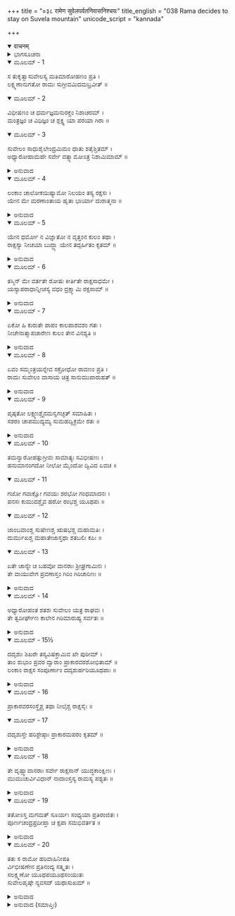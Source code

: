 +++
title = "०३८ रामेण सुवेलपर्वतनिवासनिश्चयः"
title_english = "038 Rama decides to stay on Suvela mountain"
unicode_script = "kannada"

+++
<details open><summary>वाचनम्</summary>

<div class="audioEmbed"  caption="श्रीराम-हरिसीताराममूर्ति-घनपाठिभ्यां वचनम्" src="https://archive.org/download/Ramayana-recitation-Sriram-harisItArAmamUrti-Ghanapaati-v2/Kanda_6/Kanda_6_YK-038-Rama_decides_to_stay_on_Suvela_mountain__0.mp3"></div>
</details>



<details><summary>ಭಾಗಸೂಚನಾ</summary>

ಶ್ರೀರಾಮನು ಪ್ರಮುಖವಾನರರೊಂದಿಗೆ ಸುವೇಲ ಪರ್ವತವನ್ನು ಹತ್ತಿ ಅಲ್ಲೇ ರಾತ್ರೆಯಲ್ಲಿ ತಂಗಿದುದು
</details>

<details open><summary>ಮೂಲಮ್ - 1</summary>

ಸ ತುಕೃತ್ವಾಸುವೇಲಸ್ಯ ಮತಿಮಾರೋಹಣಂ ಪ್ರತಿ ।  
ಲಕ್ಷ್ಮಣಾನುಗತೋ ರಾಮಃ ಸುಗ್ರೀವಮಿದಮಬ್ರವೀತ್ ॥
</details>

<details open><summary>ಮೂಲಮ್ - 2</summary>

ವಿಭೀಷಣಂ ಚ ಧರ್ಮಜ್ಞಮನುರಕ್ತಂ ನಿಶಾಚರಮ್ ।  
ಮಂತ್ರಜ್ಞಂ ಚ ವಿಧಿಜ್ಞಂ ಚ ಶ್ಲಕ್ಷ್ಣ ಯಾ ಪರಯಾ ಗಿರಾ ॥
</details>

<details open><summary>ಮೂಲಮ್ - 3</summary>

ಸುವೇಲಂ ಸಾಧುಶೈಲೇಂದ್ರಮಿಮಂ ಧಾತು ಶತೈಶ್ಚಿತಮ್ ।  
ಅಧ್ಯಾರೋಹಾಮಹೇ ಸರ್ವೇ ವತ್ಸ್ಯಾಮೋಽತ್ರ ನಿಶಾಮಿಮಾಮ್ ॥
</details>

<details><summary>ಅನುವಾದ</summary>

ಸುವೇಲ ಪರ್ವತವನ್ನು ಹತ್ತಬೇಕೆಂದು ಯೋಚಿಸಿದ, ಲಕ್ಷ್ಮಣನೊಂದಿಗೆ ನಡೆಯುತ್ತಿದ್ದ ಶ್ರೀರಾಮನು ಸುಗ್ರೀವ ನಲ್ಲಿ ಮತ್ತು ಧರ್ಮಜ್ಞ, ಮಂತ್ರವೇತ್ತಾ, ವಿಧಿಜ್ಞ, ಅನುರಾಗಿಯಾದ ನಿಶಾಚರ ವಿಭೀಷಣನಲ್ಲಿ ಹೀಗೆ ಮಧುರ ವಾಗಿ ನುಡಿದನು. ಮಿತ್ರನೇ! ಈ ಸುವೇಲ ಪರ್ವತವು ನೂರಾರು ಧಾತುಗಳಿಂದ ಚೆನ್ನಾಗಿ ತುಂಬಿದೆ. ನಾವೆಲ್ಲರೂ ಇದನ್ನು ಹತ್ತಿ ಇಂದಿನ ಇರುಳನ್ನು ಇಲ್ಲೇ ಕಳೆಯುವಾ.॥1-3॥
</details>

<details open><summary>ಮೂಲಮ್ - 4</summary>

ಲಂಕಾಂ ಚಾಲೋಕಯಿಷ್ಯಾಮೋ ನಿಲಯಂ ತಸ್ಯ ರಕ್ಷಸಃ ।  
ಯೇನ ಮೇ ಮರಣಾಂತಾಯ ಹೃತಾ ಭಾರ್ಯಾ ದುರಾತ್ಮನಾ ॥
</details>

<details><summary>ಅನುವಾದ</summary>

ನಾವು ಇಲ್ಲಿಂದ ನನ್ನ ಪತ್ನಿಯನ್ನು ಕದ್ದು ತಂದು ಮೃತ್ಯು ಮುಖನಾದ ಆ ದುರಾತ್ಮನಾದ ರಾವಣನ ನಿವಾಸವಾದ ಲಂಕೆಯನ್ನೂ ಅವಲೋಕಿಸಬಹುದು.॥4॥
</details>

<details open><summary>ಮೂಲಮ್ - 5</summary>

ಯೇನ ಧರ್ಮೋ ನ ವಿಜ್ಞಾತೋ ನ ವೃತ್ತಂನ ಕುಲಂ ತಥಾ ।  
ರಾಕ್ಷಸ್ಯಾ ನೀಚಯಾ ಬುದ್ಧ್ಯಾ ಯೇನ ತದ್ಗರ್ಹಿತಂ ಕೃತಮ್ ॥
</details>

<details><summary>ಅನುವಾದ</summary>

ಅವನು ಧರ್ಮವನ್ನು ತಿಳಿದಿಲ್ಲ, ಸದಾಚಾರದ ಅರಿವೇ ಇಲ್ಲ, ಕುಲದ ವಿಚಾರವನ್ನು ಮಾಡದೆ ಕೇವಲ ರಾಕ್ಷಸೋಚಿತ ನೀಚ ಬುದ್ಧಿಯಿಂದಾಗಿ ಇಂತಹ ನಿಂದಿತ ಕರ್ಮವನ್ನು ಮಾಡಿರುವನು.॥5॥
</details>

<details open><summary>ಮೂಲಮ್ - 6</summary>

ತಸ್ಮಿನ್ ಮೇ ವರ್ತತೇ ರೋಷಃ ಕೀರ್ತಿತೇ ರಾಕ್ಷಸಾಧಮೇ ।  
ಯಸ್ಯಾಪರಾಧಾನ್ನೀಚಸ್ಯ ವಧಂ ದ್ರಕ್ಷ್ಯಾಮಿ ರಕ್ಷಸಾಮ್ ॥
</details>

<details><summary>ಅನುವಾದ</summary>

ಆ ನೀಚ ರಾಕ್ಷಸನ ಹೆಸರೆತ್ತಿದರೆ ಅವನ ಮೇಲೆ ನನ್ನ ರೋಷ ಉರಿದೇಳುತ್ತದೆ. ಕೇವಲ ಆ ಅಧಮ ನಿಶಾಚರನ ಅಪರಾಧದಿಂದಲೇ ಸಮಸ್ತ ರಾಕ್ಷಸರ ವಧೆಯನ್ನು ನಾನು ನೋಡುವೆನು.॥6॥
</details>

<details open><summary>ಮೂಲಮ್ - 7</summary>

ಏಕೋ ಹಿ ಕುರುತೇ ಪಾಪಂ ಕಾಲಪಾಶವಶಂ ಗತಃ ।  
ನೀಚೇನಾತ್ಮಾಪಚಾರೇಣ ಕುಲಂ ತೇನ ವಿನಶ್ಯತಿ ॥
</details>

<details><summary>ಅನುವಾದ</summary>

ಕಾಲಪಾಶದಿಂದ ಬಂಧಿತನಾದ ಒಬ್ಬ ಮನುಷ್ಯನೇ ಪಾಪಮಾಡುತ್ತಾನೆ, ಆದರೆ ಆ ನೀಚನ ದೋಷದಿಂದ ಇಡೀ ಕುಲವೇ ನಾಶವಾಗುತ್ತದೆ.॥7॥
</details>

<details open><summary>ಮೂಲಮ್ - 8</summary>

ಏವಂ ಸಮ್ಮಂತ್ರಯನ್ನೇವ ಸಕ್ರೋಧೋ ರಾವಣಂ ಪ್ರತಿ ।  
ರಾಮಃ ಸುವೇಲಂ ವಾಸಾಯ ಚಿತ್ರ ಸಾನುಮುಪಾರುಹತ್ ॥
</details>

<details><summary>ಅನುವಾದ</summary>

ಹೀಗೆ ಮಂತ್ರಾಲೋಚನೆ ಮಾಡುತ್ತಾ ಶ್ರೀರಾಮನು ರಾವಣನ ಕುರಿತು ಕುಪಿತನಾಗಿ ವಿಚಿತ್ರ ಶಿಖರವುಳ್ಳ ಸುವೇಲ ಪರ್ವತದ ಮೇಲೆ ವಾಸಿಸಲು ಏರಿದನು.॥8॥
</details>

<details open><summary>ಮೂಲಮ್ - 9</summary>

ಪೃಷ್ಠತೋ ಲಕ್ಷ್ಮಣಶ್ಚೈನಮನ್ವಗಚ್ಛತ್  ಸಮಾಹಿತಃ ।  
ಸಶರಂ ಚಾಪಮುದ್ಯಮ್ಯ ಸುಮಹದ್ವಿಕ್ರಮೇ ರತಃ ॥
</details>

<details><summary>ಅನುವಾದ</summary>

ಅವನ ಹಿಂದೆಯೇ ಮಹಾಪರಾಕ್ರಮದಲ್ಲಿ ತತ್ಪರ ಹಾಗೂ ಏಕಾಗ್ರ ಚಿತ್ತನಾಗಿ ಧನುರ್ಬಾಣಗಳನ್ನು ಎತ್ತಿಕೊಂಡು ಆ ಪರ್ವತದಲ್ಲಿ ಆರೂಢನಾದನು.॥9॥
</details>

<details open><summary>ಮೂಲಮ್ - 10</summary>

ತಮನ್ವಾರೋಹತ್ಸುಗ್ರೀವಃ ಸಾಮಾತ್ಯಃ ಸವಿಭೀಷಣಃ ।  
ಹನುಮಾನಂಗದೋ ನೀಲೋ ಮೈಂದೋ ದ್ವಿವಿದ ಏವಚ ॥
</details>

<details open><summary>ಮೂಲಮ್ - 11</summary>

ಗಜೋ ಗವಾಕ್ಷೋ ಗವಯಃ ಶರಭೋ ಗಂಧಮಾದನಃ ।  
ಪನಸಃ ಕುಮುದಶ್ಚೈವ ಹರೋ ರಂಭಶ್ಚ ಯೂಥಪಃ ॥
</details>

<details open><summary>ಮೂಲಮ್ - 12</summary>

ಜಾಂಬವಾಂಶ್ಚ  ಸುಷೇಣಶ್ಚ ಋಷಭಶ್ಚ ಮಹಾಮತಿಃ ।  
ದುರ್ಮುಖಶ್ಚ ಮಹಾತೇಜಾಸ್ತಥಾ ಶತಬಲಿಃ ಕಪಿಃ ॥
</details>

<details open><summary>ಮೂಲಮ್ - 13</summary>

ಏತೇ ಚಾನ್ಯೇ ಚ ಬಹವೋ ವಾನರಾಃ ಶ್ರೀಘ್ರಗಾಮಿನಃ ।  
ತೇ ವಾಯುವೇಗ ಪ್ರವಣಾಸ್ತಂ ಗಿರಿಂ ಗಿರಿಚಾರಿಣಃ ॥
</details>

<details><summary>ಅನುವಾದ</summary>

ಬಳಿಕ ಸುಗ್ರೀವ, ಮಂತ್ರಿಗಳ ಸಹಿತ ವಿಭೀಷಣ, ಹನುಮಂತ, ಅಂಗದ, ನೀಲ, ಮೈಂದ, ದ್ವಿವಿದ, ಗಜ, ಗವಾಕ್ಷ, ಗವಯ, ಶರಭ, ಗಂಧಮಾದನ, ಪನಸ, ಕುಮುದ, ಹರ, ಸೇನಾಪತಿ ರಂಭ, ಜಾಂಬವಂತ, ಸುಷೇಣ, ಮಹಾಮತಿ, ಋಷಭ, ಮಹಾತೇಜಸ್ವಿ ದುರ್ಮುಖ ಹಾಗೂ ಕಪಿವರ ಶತಬಲಿ ಹೀಗೆ ಇವರಲ್ಲದೆ ಇತರ ಶೀಘ್ರಗಾಮಿ, ವಾಯುವೇಗದಂತೆ ಪಡೆಯುವ, ಪರ್ವತಗಳಲ್ಲೇ ಸಂಚರಿಸುವ ವಾನರರು ಆ ಸುವೇಲಗಿರಿಯ ಮೇಲೆ ಹತ್ತಿದರು.॥10-13॥
</details>

<details open><summary>ಮೂಲಮ್ - 14</summary>

ಅಧ್ಯಾರೋಹಂತ ಶತಶಃ ಸುವೇಲಂ ಯತ್ರ ರಾಘವಃ ।  
ತೇ ತ್ವದೀರ್ಘೇಣ ಕಾಲೇನ ಗಿರಿಮಾರುಹ್ಯ ಸರ್ವತಃ ॥
</details>

<details><summary>ಅನುವಾದ</summary>

ಸುವೇಲ ಪರ್ವದಲ್ಲಿ ವಿರಾಜಿಸುತ್ತಿದ್ದ ಶ್ರೀರಘು ನಾಥನ ಬಳಿಗೆ ಸಾವಿರಾರು ವಾನರು ಹತ್ತಿ ಹೋದರು ಹಾಗೂ ಎಲ್ಲೆಡೆ ಸಂಚರಿಸತೊಡಗಿದರು.॥14॥
</details>

<details open><summary>ಮೂಲಮ್ - 15½</summary>

ದದೃಶುಃ ಶಿಖರೇ ತಸ್ಯವಿಷಕ್ತಾಮಿವ ಖೇ ಪುರೀಮ್ ।  
ತಾಂ ಶುಭಾಂ ಪ್ರವರ ದ್ವಾರಾಂ ಪ್ರಾಕಾರವರಶೋಭಿತಾಮ್ ॥  
ಲಂಕಾಂ ರಾಕ್ಷಸ ಸಂಪೂರ್ಣಾಂ ದದೃಶುರ್ಹರಿಯೂಥಪಾಃ ॥
</details>

<details><summary>ಅನುವಾದ</summary>

ಆ ವಾನರ ಸೇನಾಪತಿಗಳು ಸುವೇಲ ಪರ್ವತದ ಶಿಖರದಲ್ಲಿ ನಿಂತು ಆಕಾಶದಲ್ಲೆ ನಿರ್ಮಿಸಿದಂತೆ ಕಂಡುಬರುವ ಸುಂದರ ಲಂಕಾಪುರಿಯನ್ನು ನಿರೀಕ್ಷಿಸಿದರು. ಉತ್ತಮ ಪ್ರಾಕಾರಗಳಿಂದ ಆ ನಗರಿಯು ಹೆಚ್ಚು ಶೋಭಿಸುತ್ತಿದ್ದ, ಅದರಲ್ಲಿ ರಾಕ್ಷಸರು ತುಂಬಿಕೊಂಡಿದ್ದರು.॥15॥
</details>

<details open><summary>ಮೂಲಮ್ - 16</summary>

ಪ್ರಾಕಾರವರಸಂಸ್ಥೈಶ್ಚ ತಥಾ ನೀಲೈಶ್ಚ ರಾಕ್ಷಸೈಃ ॥
</details>

<details open><summary>ಮೂಲಮ್ - 17</summary>

ದದೃಶುಸ್ತೇ ಹರಿಶ್ರೇಷ್ಠಾಃ ಪ್ರಾಕಾರಮಪರಂ ಕೃತಮ್ ॥
</details>

<details><summary>ಅನುವಾದ</summary>

ಉತ್ತಮ ಪ್ರಾಕಾರಗಳಲ್ಲಿ ನಿಂತಿರುವ ನೀಲಿವರ್ಣದ ರಾಕ್ಷಸರು ಇನ್ನೊಂದು ಪ್ರಾರವನ್ನೇ ನಿರ್ಮಿಸಿದಂತೆ ಅನಿಸುತ್ತಿದ್ದರು. ಆ ಶ್ರೇಷ್ಠ ವಾನರರು ಅದೆಲ್ಲವನ್ನು ನೋಡಿದರು.॥16-17॥
</details>

<details open><summary>ಮೂಲಮ್ - 18</summary>

ತೇ ದೃಷ್ಟ್ವಾವಾನರಾಃ ಸರ್ವೇ ರಾಕ್ಷಸಾನ್ ಯುದ್ಧಕಾಂಕ್ಷಿಣಃ ।  
ಮುಮುಚುರ್ವಿವಿಧಾನ್ ನಾದಾಂಸ್ತಸ್ಯ ರಾಮಸ್ಯ ಪಶ್ಯತಃ ॥
</details>

<details><summary>ಅನುವಾದ</summary>

ಯುದ್ಧದ ಇಚ್ಛೆಯುಳ್ಳ ರಾಕ್ಷಸರನ್ನು ನೋಡಿ ಆ ಎಲ್ಲ ವಾನರರು ಶ್ರೀರಾಮನನ್ನು ನೋಡು ನೋಡುತ್ತಾ ನಾನಾ ಪ್ರಕಾರದಿಂದ ಸಿಂಹನಾದ ಮಾಡತೊಡಗಿದರು.॥18॥
</details>

<details open><summary>ಮೂಲಮ್ - 19</summary>

ತತೋಽಸ್ತ ಮಗಮತ್ ಸೂರ್ಯಃ ಸಂಧ್ಯಯಾ ಪ್ರತಿರಂಜಿತಃ ।  
ಪೂರ್ಣಚಂದ್ರಪ್ರದೀಪ್ತಾ ಚ ಕ್ಷಪಾ ಸಮಭಿವರ್ತತ ॥
</details>

<details><summary>ಅನುವಾದ</summary>

ಬಳಿಕ ಸಂಧ್ಯಾಕಾಲದಲ್ಲಿ ಕೆಂಪಾದ ಸೂರ್ಯನು ಅಸ್ತಾಚಲವನ್ನು ಸೇರಿದನು ಹಾಗೂ ಪೂರ್ಣಚಂದ್ರನಿಂದ ಬೆಳಗುವ ರಾತ್ರಿಯು ಎಲ್ಲೆಡೆ ಆವರಿಸಿತು.॥19॥
</details>

<details open><summary>ಮೂಲಮ್ - 20</summary>

ತತಃ ಸ ರಾಮೋ ಹರಿವಾಹಿನೀಪತಿ  
ರ್ವಿಭೀಷಣೇನ ಪ್ರತಿನಂದ್ಯ ಸತ್ಕೃತಃ ।  
ಸಲಕ್ಷ್ಮಣೋ ಯೂಥಪಯೂಥಸಂಯುತಃ  
ಸುವೇಲಪೃಷ್ಠೇ ನ್ಯವಸದ್ ಯಥಾಸುಖಮ್ ॥
</details>

<details><summary>ಅನುವಾದ</summary>

ಅನಂತರ ವಿಭೀಷಣನಿಂದ ಆದರದಿಂದ ಸಮ್ಮಾನಿತರಾದ ವಾನರ ಸೈನ್ಯದ ಒಡೆಯ ಶ್ರೀರಾಮನು ತಮ್ಮನಾದ ಲಕ್ಷ್ಮಣ ಮತ್ತು ಸೇನಾಪತಿಗಳ ಸಮುದಾಯದೊಂದಿಗೆ ಸುವೇಲ ಪರ್ವತದ ತುದಿಯಲ್ಲಿ ಸುಖವಾಗಿ ವಾಸಿಸಿದನು.॥20॥
</details>

<details><summary>ಅನುವಾದ (ಸಮಾಪ್ತಿಃ)</summary>

ಶ್ರೀವಾಲ್ಮೀಕಿ ವಿರಚಿತ ಆರ್ಷರಾಮಾಯಣ ಆದಿಕಾವ್ಯದ ಯುದ್ಧಕಾಂಡದಲ್ಲಿ ಮೂವತ್ತೆಂಟನೆಯ ಸರ್ಗ ಪೂರ್ಣವಾಯಿತು.॥38॥
</details>
